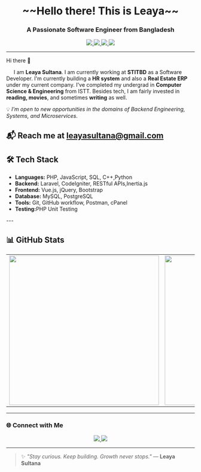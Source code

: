 <h1 align="center"> ~~Hello there! This is Leaya~~</h1>
<h3 align="center">A Passionate Software Engineer from Bangladesh</h3>

<p align="center">
  <a href="https://leetcode.com/u/Leaya/" target="_blank">
    <img src="https://img.shields.io/badge/LeetCode-Leaya0214-orange?style=flat-square&logo=leetcode&logoColor=white" />
  </a>
  <a href="https://www.linkedin.com/in/leaya-sultana-74b1a21b4/" target="_blank">
    <img src="https://img.shields.io/badge/LinkedIn-Leaya%20Sultana-blue?style=flat-square&logo=linkedin&logoColor=white" />
  </a>
  <a href="https://github.com/Leaya0214" target="_blank">
    <img src="https://img.shields.io/github/followers/Leaya0214?label=GitHub%20Followers&style=flat-square&logo=github" />
  </a>
  <a href="https://github.com/Leaya0214" target="_blank">
    <img src="https://komarev.com/ghpvc/?username=Leaya0214&style=flat-square&color=blue" />
  </a>
</p>

---

<p>Hi there 👋</p>
<p style="text-indent: 20px;">
  I am <strong>Leaya Sultana</strong>. I am currently working at <strong>STITBD</strong> as a Software Developer.
  I'm currently building a <strong>HR system</strong> and also a <strong>Real Estate ERP</strong> under my current company.
  I've completed my undergrad in <strong>Computer Science & Engineering</strong> from ISTT.
  Besides tech, I am fairly invested in <strong>reading, movies</strong>, and sometimes <strong>writing</strong> as well.
</p>
<p>
  💡 <span style="font-style: italic;">I’m open to new opportunities in the domains of Backend Engineering, Systems, and Microservices.</span>
</p>

📬 Reach me at **leayasultana@gmail.com**  
---

<h2>🛠️ Tech Stack</h2>
<ul>
  <li><strong>Languages:</strong> PHP, JavaScript, SQL, C++,Python</li>
  <li><strong>Backend:</strong> Laravel, CodeIgniter, RESTful APIs,Inertia.js</li>
  <li><strong>Frontend:</strong> Vue.js, jQuery, Bootstrap</li>
  <li><strong>Database:</strong> MySQL, PostgreSQL</li>
  <li><strong>Tools:</strong> Git, GitHub workflow, Postman, cPanel</li>
  <li><strong>Testing:</strong>PHP Unit Testing</li>
</ul>
---
<h2>📊 GitHub Stats</h2>
<table align="center">
  <tr>
    <td>
      <!-- Top Languages -->
      <img src="https://github-readme-stats.vercel.app/api/top-langs/?username=Leaya0214&layout=compact&theme=vue&hide_border=true" width="400" />
    </td>
    <td>
      <!-- Overall GitHub Stats -->
      <img src="https://github-readme-stats.vercel.app/api?username=Leaya0214&show_icons=true&count_private=true&theme=vue&hide_border=true" width="400" />
    </td>
  </tr>
</table>



---

### 🌐 Connect with Me  
<p align="center">
  <a href="https://www.linkedin.com/in/leaya-sultana-74b1a21b4/" target="_blank">
    <img src="https://img.shields.io/badge/Leaya Sultana-LinkedIn-blue?style=flat-square&logo=linkedin" />
  </a>
  <a href="mailto:leayasultana@gmail.com">
    <img src="https://img.shields.io/badge/Gmail-leayasultana@gmail.com-red?style=flat-square&logo=gmail&logoColor=white" />
  </a>
</p>

---

> ✨ *"Stay curious. Keep building. Growth never stops."* — **Leaya Sultana**
